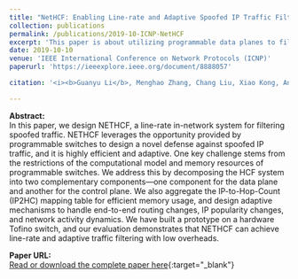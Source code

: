 ```yaml
---
title: "NetHCF: Enabling Line-rate and Adaptive Spoofed IP Traffic Filtering"
collection: publications
permalink: /publications/2019-10-ICNP-NetHCF
excerpt: 'This paper is about utilizing programmable data planes to filter spoofed IP traffic.'
date: 2019-10-10
venue: 'IEEE International Conference on Network Protocols (ICNP)'
paperurl: 'https://ieeexplore.ieee.org/document/8888057'

citation: '<i><b>Guanyu Li</b>, Menghao Zhang, Chang Liu, Xiao Kong, Ang Chen, Guofei Gu, and Haixin Duan. &quot;NetHCF: Enabling Line-rate and Adaptive Spoofed IP Traffic Filtering&quot;. In the 27th IEEE International Conference on Network Protocols (ICNP 2019), Chicago, Illinois, USA, October 7-10, 2019.</i>'

---
```

**Abstract:**  
In this paper, we design NETHCF, a line-rate in-network system for filtering spoofed traffic. NETHCF leverages the opportunity provided by programmable switches to design a novel defense against spoofed IP traffic, and it is highly efficient and adaptive. One key challenge stems from the restrictions of the computational model and memory resources of programmable switches. We address this by decomposing the HCF system into two complementary components—one component for the data plane and another for the control plane. We also aggregate the IP-to-Hop-Count (IP2HC) mapping table for efficient memory usage, and design adaptive mechanisms to handle end-to-end routing changes, IP popularity changes, and network activity dynamics. We have built a prototype on a hardware Tofino switch, and our evaluation demonstrates that NETHCF can achieve line-rate and adaptive traffic filtering with low overheads.

**Paper URL:**  
[Read or download the complete paper here](https://ieeexplore.ieee.org/document/8888057){:target="\_blank"}
